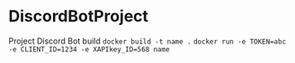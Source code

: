 # DiscordBotProject
Project Discord Bot
build
```docker build -t name .```
```docker run -e TOKEN=abc -e CLIENT_ID=1234 -e XAPIkey_ID=568 name```